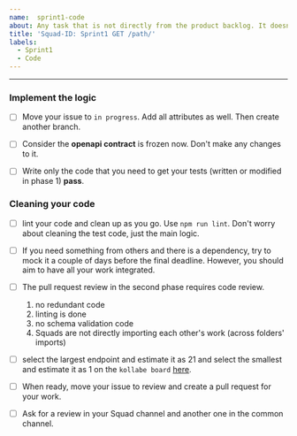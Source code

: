 ```yaml
---
name:  sprint1-code
about: Any task that is not directly from the product backlog. It doesn't have to be technical
title: 'Squad-ID: Sprint1 GET /path/'
labels:
  - Sprint1
  - Code
---
```


---

### Implement the logic

- [ ] Move your issue to `in progress`. Add all attributes as well. Then create another branch.

- [ ] Consider the **openapi contract** is frozen now. Don't make any changes to it.

- [ ] Write only the code that you need to get your tests (written or modified in phase 1) **pass**. 

### Cleaning your code

- [ ] lint your code and clean up as you go. Use `npm run lint`. Don't worry about cleaning the test code, just the main logic.

- [ ] If you need something from others and there is a dependency, try to mock it a couple of days before the final deadline. However, you should aim to have all your work integrated. 

- [ ] The pull request review in the second phase requires code review.
    1.  no redundant code
    1.  linting is done
    1.  no schema validation code
    1.  Squads are not directly importing each other's work (across folders' imports)

- [ ]  select the largest endpoint and estimate it as 21 and select the smallest and estimate it as 1 on the `kollabe board` [here](https://kollabe.com/room?roomKey=0967b46aaa3d449ea2fe06be909096bd).
- [ ]  When ready, move your issue to review and  create a pull request for your work. 
- [ ]  Ask for a  review in your Squad channel and another one in the common channel.
